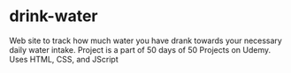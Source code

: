 # drink-water
Web site to track how much water you have drank towards your necessary daily water intake. Project is a part of 50 days of 50 Projects on Udemy. Uses HTML, CSS, and JScript
